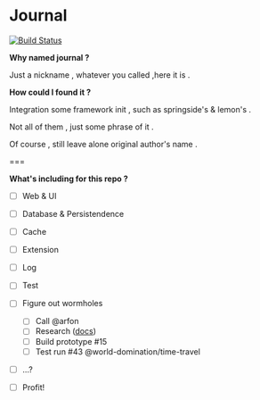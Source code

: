 Journal
==
[![Build Status](https://travis-ci.org/oakhole/journal.svg?branch=master)](https://travis-ci.org/oakhole/journal)

**Why named journal ?**

Just a nickname , whatever you called ,here it is .


**How could I found it ?**

Integration some framework init , such as springside's & lemon's .

Not all of them , just some phrase of it .

Of course , still leave alone original author's name .

===

**What's including for this repo ?**

- [ ] Web & UI

- [ ] Database & Persistendence

- [ ] Cache

- [ ] Extension

- [ ] Log

- [ ] Test

- [ ] Figure out wormholes
  - [ ] Call @arfon
  - [ ] Research ([docs](http://en.wikipedia.org/wiki/Wormhole#Time_travel))
  - [ ] Build prototype #15
  - [ ] Test run #43 @world-domination/time-travel
- [ ] ...?
- [ ] Profit!


